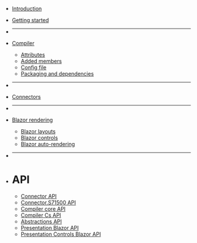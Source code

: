 * [Introduction](/articles/conceptual/Conceptual.md)
* [Getting started](/README.md#getting-started)
* ---
* [Compiler](/articles/compiler/README.md)
    * [Attributes](/articles/compiler/ATTRIBUTES.md)
    * [Added members](/articles/compiler/ADDED_MEMBERS.md)
    * [Config file](/articles/compiler/CONFIG_FILE.md)
    * [Packaging and dependencies](/articles/compiler/PACKAGING.md)
    
* ---
* [Connectors](/articles/connectors/README.md)
* ---
* [Blazor rendering](/articles/blazor/README.md)
    * [Blazor layouts](/articles/blazor/LAYOUTS.md)
    * [Blazor controls](/articles/blazor/LIBRARIES.md)
    * [Blazor auto-rendering](/articles/blazor/RENDERABLECONTENT.md)
* ---
* # API
  * [Connector API](/api/Ix.Connector/Ix.Connector.md)
  * [Connector.S71500 API](/api/Ix.Connector.S71500.WebAPI/Ix.Connector.S71500.WebAPI.md)
  * [Compiler core API](/api/IX.Compiler/IX.Compiler.md)
  * [Compiler Cs API](/api/IX.Compiler.Cs/IX.Compiler.Cs.md)
  * [Abstractions API](/api/Ix.Abstractions/Ix.Abstractions.md)
  * [Presentation Blazor API](/api/Ix.Presentation.Blazor/Ix.Presentation.Blazor.md)
  * [Presentation Controls Blazor API](/api/Ix.Presentation.Blazor.Controls/Ix.Presentation.Blazor.Controls.md)


